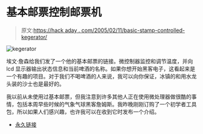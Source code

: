 # 基本邮票控制邮票机

> 原文:[https://hack aday . com/2005/02/11/basic-stamp-controlled-kegerator/](https://hackaday.com/2005/02/11/basic-stamp-controlled-kegerator/)

![kegerator](img/0712a97ac4f3b62c59790214aabeb75f.png)

埃文·詹森给我们发了一个他的基本邮票的链接。微控制器监控和调节温度，并向 lcd 显示器输出状态信息和当前啤酒的名称。如果你想开始黑客电子，这看起来是一个有趣的项目。对于我们不喝啤酒的人来说，我可以向你保证，冰镇的和用水龙头装的沙士也是最好的。

我以前从未使用过基本邮票，但我注意到许多其他人正在使用微处理器做很酷的事情，包括本周早些时候的气象气球黑客詹姆斯。我昨晚刚刚订购了一个初学者工具包，所以如果人们感兴趣，也许我可以在收到它时发布一个介绍。

*   [永久链接](http://www.squishybrained.com/kegerator/)